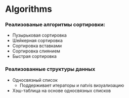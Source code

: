 # Algorithms
### Реализованые алгоритмы сортировки:
 
 + Пузырьковая сортировка
 + Шейкерная сортировка
 + Сортировка вставками
 + Сортировка слиянием
 + Быстрая сортировка
 
 ### Реализованные структуры данных
 + Односвязный список
   + Поддерживает итераторы и natvis визуализацию
 + Хэш-таблица на основе односвязных списков
